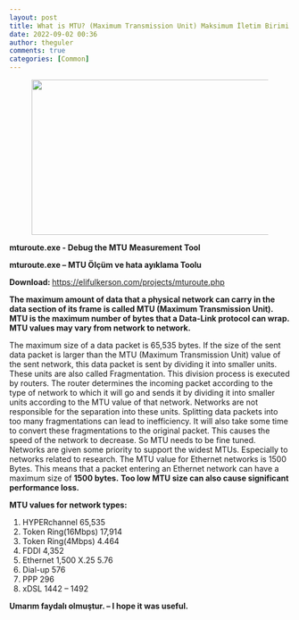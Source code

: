 ```yaml
---
layout: post
title: What is MTU? (Maximum Transmission Unit) Maksimum İletim Birimi Nedir ?
date: 2022-09-02 00:36
author: theguler
comments: true
categories: [Common]
---
```

<!-- wp:image {"id":4226,"width":709,"height":278,"sizeSlug":"large","linkDestination":"none"} -->
<figure class="wp-block-image size-large is-resized"><img src="https://theguler.wordpress.com/wp-content/uploads/2022/09/mtu.png?w=1024" alt="" class="wp-image-4226" width="709" height="278" /></figure>
<!-- /wp:image -->

<!-- wp:paragraph -->
<p><strong>mturoute.exe - Debug the MTU</strong> <strong>Measurement Tool</strong></p>
<!-- /wp:paragraph -->

<!-- wp:paragraph -->
<p><strong>mturoute.exe – MTU Ölçüm ve hata ayıklama Toolu</strong></p>
<!-- /wp:paragraph -->

<!-- wp:paragraph -->
<p><strong>Download: </strong><a href="https://elifulkerson.com/projects/mturoute.php">https://elifulkerson.com/projects/mturoute.php</a></p>
<!-- /wp:paragraph -->

<!-- wp:paragraph -->
<p><strong>The maximum amount of data that a physical network can carry in the data section of its frame is called MTU (Maximum Transmission Unit). MTU is the maximum number of bytes that a Data-Link protocol can wrap. MTU values may vary from network to network. </strong></p>
<!-- /wp:paragraph -->

<!-- wp:paragraph -->
<p>The maximum size of a data packet is 65,535 bytes. If the size of the sent data packet is larger than the MTU (Maximum Transmission Unit) value of the sent network, this data packet is sent by dividing it into smaller units. These units are also called Fragmentation. This division process is executed by routers. The router determines the incoming packet according to the type of network to which it will go and sends it by dividing it into smaller units according to the MTU value of that network. Networks are not responsible for the separation into these units. Splitting data packets into too many fragmentations can lead to inefficiency. It will also take some time to convert these fragmentations to the original packet. This causes the speed of the network to decrease. So MTU needs to be fine tuned. Networks are given some priority to support the widest MTUs. Especially to networks related to research. The MTU value for Ethernet networks is 1500 Bytes. This means that a packet entering an Ethernet network can have a maximum size of <strong>1500 bytes.</strong> <strong>Too low MTU size can also cause significant performance loss.</strong></p>
<!-- /wp:paragraph -->

<!-- wp:paragraph -->
<p><strong>MTU values for network types:</strong></p>
<!-- /wp:paragraph -->

<!-- wp:list {"ordered":true} -->
<ol><!-- wp:list-item -->
<li>HYPERchannel 65,535</li>
<!-- /wp:list-item -->

<!-- wp:list-item -->
<li>Token Ring(16Mbps) 17,914</li>
<!-- /wp:list-item -->

<!-- wp:list-item -->
<li>Token Ring(4Mbps) 4.464</li>
<!-- /wp:list-item -->

<!-- wp:list-item -->
<li>FDDI 4,352</li>
<!-- /wp:list-item -->

<!-- wp:list-item -->
<li>Ethernet 1,500 X.25 5.76</li>
<!-- /wp:list-item -->

<!-- wp:list-item -->
<li>Dial-up 576</li>
<!-- /wp:list-item -->

<!-- wp:list-item -->
<li>PPP 296</li>
<!-- /wp:list-item -->

<!-- wp:list-item -->
<li>xDSL 1442 – 1492</li>
<!-- /wp:list-item --></ol>
<!-- /wp:list -->

<!-- wp:paragraph -->
<p><strong>Umarım faydalı olmuştur. – I hope it was useful.</strong></p>
<!-- /wp:paragraph -->
